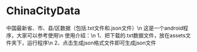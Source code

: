 # ChinaCityData
中国最新省、市、县/区数据（包括.txt文件和.json文件）\n
这是一个android程序，大家可以参考使用\n
使用介绍：\n
1、把下载的.txt数据文件，放在assets文件夹下，运行程序\n
2、点击生成json格式文件即可生成json文件
